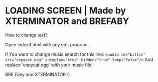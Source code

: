 # LOADING SCREEN | Made by XTERMINATOR and BREFABY

How to change text?

Open index3.html with any edit program.

If You want to change music search for this line:
```<audio id="billie" src="copycat.ogg" autoplay="true" hidden="true" loop="false"/>```
And replace 'copycat.ogg' with your music file!


BRE Faby and XTERMINATOR :)
